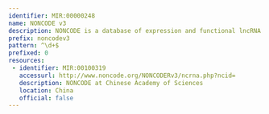 ```yaml
---
identifier: MIR:00000248
name: NONCODE v3
description: NONCODE is a database of expression and functional lncRNA (long noncoding RNA) data obtained from microarray studies. LncRNAs have been shown to play key roles in various biological processes such as imprinting control, circuitry controlling pluripotency and differentiation, immune responses and chromosome dynamics. The collection references NONCODE version 3. This was replaced in 2013 by version 4.
prefix: noncodev3
pattern: ^\d+$
prefixed: 0
resources:
 - identifier: MIR:00100319
   accessurl: http://www.noncode.org/NONCODERv3/ncrna.php?ncid=
   description: NONCODE at Chinese Academy of Sciences
   location: China
   official: false
---
```

